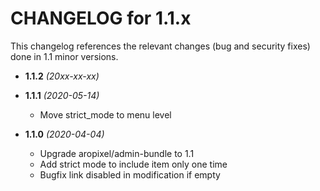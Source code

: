 CHANGELOG for 1.1.x
===================

This changelog references the relevant changes (bug and security fixes) done
in 1.1 minor versions.

* **1.1.2** _(20xx-xx-xx)_


* **1.1.1** _(2020-05-14)_
    * Move strict_mode to menu level

* **1.1.0** _(2020-04-04)_
    * Upgrade aropixel/admin-bundle to 1.1
    * Add strict mode to include item only one time
    * Bugfix link disabled in modification if empty
